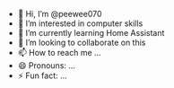- 👋 Hi, I’m @peewee070
- 👀 I’m interested in computer skills
- 🌱 I’m currently learning Home Assistant
- 💞️ I’m looking to collaborate on this
- 📫 How to reach me ...
- 😄 Pronouns: ...
- ⚡ Fun fact: ...

<!---
peewee070/peewee070 is a ✨ special ✨ repository because its `README.md` (this file) appears on your GitHub profile.
You can click the Preview link to take a look at your changes.
--->
